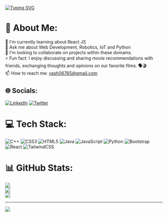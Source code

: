 [![Typing SVG](https://readme-typing-svg.demolab.com?font=Hack&size=35&pause=1000&color=000000&center=true&width=435&lines=Hello%F0%9F%91%8B!+I+am+Yash)](https://git.io/typing-svg)

# 💫 About Me:
🔭 I'm currently learning about React JS<br>💬 Ask me about Web Development, Robotics, IoT and Python<br>🤝 I'm looking to collaborate on projects within these domains.<br>⚡ Fun fact: I enjoy discussing and sharing movie recommendations with friends, exchanging thoughts and opinions on our favorite films. 🗣️🎬<br>📫 How to reach me: yash06765@gmail.com


## 🌐 Socials:
[![LinkedIn](https://img.shields.io/badge/LinkedIn-%230077B5.svg?logo=linkedin&logoColor=white)](https://linkedin.com/in/yr1404) [![Twitter](https://img.shields.io/badge/Twitter-%231DA1F2.svg?logo=Twitter&logoColor=white)](https://twitter.com/yr_1404) 

# 💻 Tech Stack:
![C++](https://img.shields.io/badge/c++-%2300599C.svg?style=flat&logo=c%2B%2B&logoColor=white) ![CSS3](https://img.shields.io/badge/css3-%231572B6.svg?style=flat&logo=css3&logoColor=white) ![HTML5](https://img.shields.io/badge/html5-%23E34F26.svg?style=flat&logo=html5&logoColor=white) ![Java](https://img.shields.io/badge/java-%23ED8B00.svg?style=flat&logo=java&logoColor=white) ![JavaScript](https://img.shields.io/badge/javascript-%23323330.svg?style=flat&logo=javascript&logoColor=%23F7DF1E) ![Python](https://img.shields.io/badge/python-3670A0?style=flat&logo=python&logoColor=ffdd54) ![Bootstrap](https://img.shields.io/badge/bootstrap-%23563D7C.svg?style=flat&logo=bootstrap&logoColor=white) ![React](https://img.shields.io/badge/react-%2320232a.svg?style=flat&logo=react&logoColor=%2361DAFB) ![TailwindCSS](https://img.shields.io/badge/tailwindcss-%2338B2AC.svg?style=flat&logo=tailwind-css&logoColor=white)
# 📊 GitHub Stats:
![](https://github-readme-stats.vercel.app/api?username=yr1404&theme=merko&hide_border=false&include_all_commits=false&count_private=false)<br/>
![](https://github-readme-streak-stats.herokuapp.com/?user=yr1404&theme=merko&hide_border=false)<br/>
![](https://github-readme-stats.vercel.app/api/top-langs/?username=yr1404&theme=merko&hide_border=false&include_all_commits=false&count_private=false&layout=compact)

---
[![](https://visitcount.itsvg.in/api?id=yr1404&icon=0&color=0)](https://visitcount.itsvg.in)

